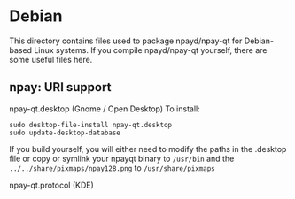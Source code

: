
Debian
====================
This directory contains files used to package npayd/npay-qt
for Debian-based Linux systems. If you compile npayd/npay-qt yourself, there are some useful files here.

## npay: URI support ##


npay-qt.desktop  (Gnome / Open Desktop)
To install:

	sudo desktop-file-install npay-qt.desktop
	sudo update-desktop-database

If you build yourself, you will either need to modify the paths in
the .desktop file or copy or symlink your npayqt binary to `/usr/bin`
and the `../../share/pixmaps/npay128.png` to `/usr/share/pixmaps`

npay-qt.protocol (KDE)

